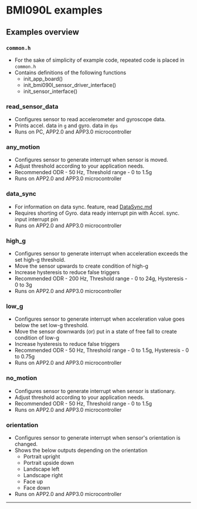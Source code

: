 # BMI090L examples

## Examples overview

### `common.h`
- For the sake of simplicity of example code, repeated code is placed in `common.h`
- Contains definitions of the following functions
  - init_app_board()
  - init_bmi090l_sensor_driver_interface()
  - init_sensor_interface()

### read_sensor_data
- Configures sensor to read accelerometer and gyroscope data.
- Prints accel. data in `g` and gyro. data in `dps`
- Runs on PC, APP2.0 and APP3.0 microcontroller

### any_motion
- Configures sensor to generate interrupt when sensor is moved.
- Adjust threshold according to your application needs.
- Recommended ODR - 50 Hz, Threshold range - 0 to 1.5g
- Runs on APP2.0 and APP3.0 microcontroller

### data_sync
- For information on data sync. feature, read [DataSync.md](https://github.com/BoschSensortec/BMI08x-Sensor-API/blob/master/DataSync.md)
- Requires shorting of Gyro. data ready interrupt pin with Accel. sync. input interrupt pin
- Runs on APP2.0 and APP3.0 microcontroller

### high_g
- Configures sensor to generate interrupt when acceleration exceeds the set high-g threshold.
- Move the sensor upwards to create condition of high-g
- Increase hysteresis to reduce false triggers
- Recommended ODR - 200 Hz, Threshold range - 0 to 24g, Hysteresis - 0 to 3g
- Runs on APP2.0 and APP3.0 microcontroller

### low_g
- Configures sensor to generate interrupt when acceleration value goes below the set low-g threshold.
- Move the sensor downwards (or) put in a state of free fall to create condition of low-g 
- Increase hysteresis to reduce false triggers
- Recommended ODR - 50 Hz, Threshold range - 0 to 1.5g, Hysteresis - 0 to 0.75g
- Runs on APP2.0 and APP3.0 microcontroller

### no_motion
- Configures sensor to generate interrupt when sensor is stationary.
- Adjust threshold according to your application needs.
- Recommended ODR - 50 Hz, Threshold range - 0 to 1.5g
- Runs on APP2.0 and APP3.0 microcontroller

### orientation
- Configures sensor to generate interrupt when sensor's orientation is changed.
- Shows the below outputs depending on the orientation
  - Portrait upright
  - Portrait upside down
  - Landscape left
  - Landscape right
  - Face up
  - Face down
- Runs on APP2.0 and APP3.0 microcontroller

---
